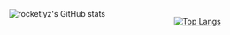 <a href="https://github.com/rocketlyz">
    <img alt="rocketlyz's GitHub stats" align="left" src="https://github-readme-stats.vercel.app/api?username=rocketlyz">
  </a>

<p align="center">
 <a href="https://github.com/rocketlyz">
  <img alt="Top Langs" align="center" src="https://github-readme-stats.vercel.app/api/top-langs/?username=rocketlyz&langs_count=8">
 </a>
</p>
